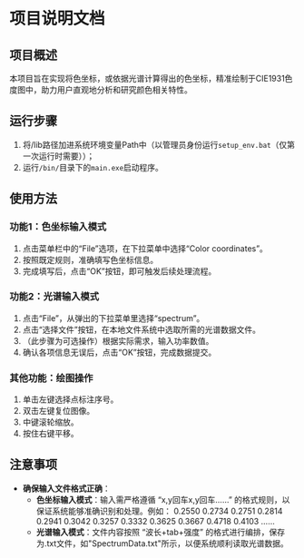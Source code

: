 # 项目说明文档
## 项目概述
本项目旨在实现将色坐标，或依据光谱计算得出的色坐标，精准绘制于CIE1931色度图中，助力用户直观地分析和研究颜色相关特性。

## 运行步骤
1. 将/lib路径加进系统环境变量Path中（以管理员身份运行`setup_env.bat`（仅第一次运行时需要））；
2. 运行`/bin/`目录下的`main.exe`启动程序。

## 使用方法
### 功能1：色坐标输入模式
1. 点击菜单栏中的“File”选项，在下拉菜单中选择“Color coordinates”。
2. 按照既定规则，准确填写色坐标信息。
3. 完成填写后，点击“OK”按钮，即可触发后续处理流程。

### 功能2：光谱输入模式
1. 点击“File”，从弹出的下拉菜单里选择“spectrum”。
2. 点击“选择文件”按钮，在本地文件系统中选取所需的光谱数据文件。
3. （此步骤为可选操作）根据实际需求，输入功率数值。
4. 确认各项信息无误后，点击“OK”按钮，完成数据提交。

### 其他功能：绘图操作
1. 单击左键选择点标注序号。
2. 双击左键复位图像。
3. 中键滚轮缩放。
4. 按住右键平移。

## 注意事项
- **确保输入文件格式正确**：
    - **色坐标输入模式**：输入需严格遵循 “x,y回车x,y回车……” 的格式规则，以保证系统能够准确识别和处理。例如：
    0.2550 0.2734
    0.2751 0.2814
    0.2941 0.3042
    0.3257 0.3332
    0.3625 0.3667
    0.4718 0.4103
    ……
    - **光谱输入模式**：文件内容按照 “波长+tab+强度” 的格式进行编排，保存为.txt文件，如"SpectrumData.txt"所示，以便系统顺利读取光谱数据。 
